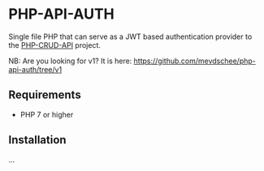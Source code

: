 # PHP-API-AUTH

Single file PHP that can serve as a JWT based authentication provider 
to the [PHP-CRUD-API](https://github.com/mevdschee/php-crud-api) project.

NB: Are you looking for v1? It is here: https://github.com/mevdschee/php-api-auth/tree/v1

## Requirements

  - PHP 7 or higher

## Installation

...

